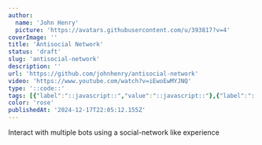 ```yaml
---
author:
  name: 'John Henry'
  picture: 'https://avatars.githubusercontent.com/u/393817?v=4'
coverImage: ''
title: 'Antisocial Network'
status: 'draft'
slug: 'antisocial-network'
description: ''
url: 'https://github.com/johnhenry/antisocial-network'
video: 'https://www.youtube.com/watch?v=iEwoEwMYJNQ'
type: '::code::'
tags: [{"label":"::javascript::","value":"::javascript::"},{"label":"::next.js::","value":"::nextJs::"},{"label":"::ollama::","value":"::ollama::"},{"label":"::surrealdb::","value":"::surrealdb::"}]
color: 'rose'
publishedAt: '2024-12-17T22:05:12.155Z'
---
```


Interact with multiple bots using a social-network like experience